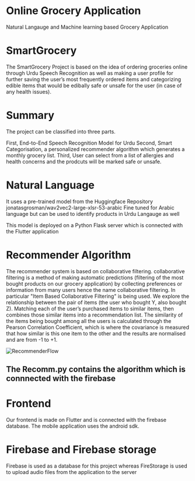 # Online Grocery Application
Natural Langauge and Machine learning based Grocery Application

# SmartGrocery
The SmartGrocery Project is based on the idea of ordering groceries online through Urdu Speech Recognition as well as making a user profile for further saving the user’s most frequently ordered items and categorizing edible items that would be edibally safe or unsafe for the user (in case of any health issues). 

# Summary 
The project can be classified into three parts.

First, End-to-End Speech Recognition Model for Urdu 
Second, Smart Categorisation, a personalized recommender algorithm which generates a monthly grocery list.
Third, User can select from a list of allergies and health concerns and the prodcuts will be marked safe or unsafe.

# Natural Language
It uses a pre-trained model from the Huggingface Repository 
jonatasgrosman/wav2vec2-large-xlsr-53-arabic
Fine tuned for Arabic language but can be used to identify products in Urdu Langauge as well

This model is deployed on a Python Flask server which is connected with the Flutter application

# Recommender Algorithm
The recommender system is based on collaborative filtering. collaborative filtering is a method of making automatic predictions (filtering of the most bought products on our grocery application) by collecting preferences or  information from many users hence the name collaborative filtering.
In particular "Item Based Collaborative Filtering" is being used. We explore the relationship between the pair of items (the user who bought Y, also bought Z).
Matching each of the user’s purchased items to similar items, then combines those similar items into a recommendation list. 
The similarity of the items being bought among all the users is calculated through the Pearson Correlation Coefficient, which is where the covariance is measured that how similar is this one item to the other and the results are normalised and are from -1 to +1.

![RecommenderFlow](https://user-images.githubusercontent.com/96544322/164773288-8f36b997-eaa7-4846-9aa7-fdc7755488eb.png)


## The Recomm.py contains the algorithm which is connnected with the firebase

# Frontend 
Our frontend is made on Flutter and is connected with the firebase database. The mobile application uses the android sdk.

# Firebase and Firebase storage
Firebase is used as a database for this project whereas FireStorage is used to upload audio
files from the application to the server

